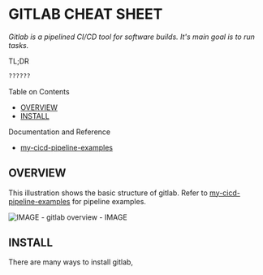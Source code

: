 # GITLAB CHEAT SHEET

_Gitlab is a pipelined CI/CD tool for software builds.
It's main goal is to run tasks._

TL;DR

```bash
??????
```

Table on Contents

* [OVERVIEW](https://github.com/JeffDeCola/my-cheat-sheets/blob/master/software/operations/continuous-integration-continuous-deployment/gitlab-cheat-sheet/README.md#overview)
* [INSTALL](https://github.com/JeffDeCola/my-cheat-sheets/blob/master/software/operations/continuous-integration-continuous-deployment/gitlab-cheat-sheet/README.md#install)

Documentation and Reference

* [my-cicd-pipeline-examples](https://github.com/JeffDeCola/my-cicd-pipeline-examples)

## OVERVIEW

This illustration shows the basic structure of gitlab. Refer to
[my-cicd-pipeline-examples](https://github.com/JeffDeCola/my-cicd-pipeline-examples)
for pipeline examples.

![IMAGE - gitlab overview - IMAGE](../../../../docs/pics/gitlab-overview.svg)

## INSTALL

There are many ways to install gitlab,
